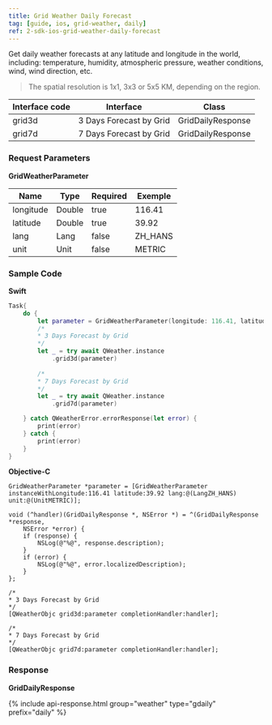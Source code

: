```yaml
---
title: Grid Weather Daily Forecast
tag: [guide, ios, grid-weather, daily]
ref: 2-sdk-ios-grid-weather-daily-forecast
---
```


Get daily weather forecasts at any latitude and longitude in the world, including: temperature, humidity, atmospheric pressure, weather conditions, wind, wind direction, etc.

> The spatial resolution is 1x1, 3x3 or 5x5 KM, depending on the region.

| Interface code    | Interface   | Class           |
| ----------------- | ----------- | --------------- |
| grid3d | 3 Days Forecast by Grid| GridDailyResponse |
| grid7d | 7 Days Forecast by Grid| GridDailyResponse |


### Request Parameters

 **GridWeatherParameter**

| Name  | Type | Required | Exemple |
| -------- | -------- | ---- | ------ |
| longitude | Double | true | 116.41 |
| latitude | Double | true | 39.92 |
| lang | Lang | false | ZH_HANS |
| unit | Unit | false | METRIC |

### Sample Code

**Swift**

```swift
Task{
    do {
        let parameter = GridWeatherParameter(longitude: 116.41, latitude: 39.92)
        /*
        * 3 Days Forecast by Grid
        */
        let _ = try await QWeather.instance
            .grid3d(parameter)
        
        /*
        * 7 Days Forecast by Grid
        */
        let _ = try await QWeather.instance
            .grid7d(parameter)

    } catch QWeatherError.errorResponse(let error) {
        print(error)
    } catch {
        print(error)
    }
}
```

**Objective-C**

```objc
GridWeatherParameter *parameter = [GridWeatherParameter instanceWithLongitude:116.41 latitude:39.92 lang:@(LangZH_HANS) unit:@(UnitMETRIC)];

void (^handler)(GridDailyResponse *, NSError *) = ^(GridDailyResponse *response,
    NSError *error) {
    if (response) {
        NSLog(@"%@", response.description);
    }
    if (error) {
        NSLog(@"%@", error.localizedDescription);
    }
};

/*
* 3 Days Forecast by Grid
*/
[QWeatherObjc grid3d:parameter completionHandler:handler];

/*
* 7 Days Forecast by Grid
*/
[QWeatherObjc grid7d:parameter completionHandler:handler];
```

### Response

**GridDailyResponse**

{% include api-response.html group="weather" type="gdaily" prefix="daily"  %}
